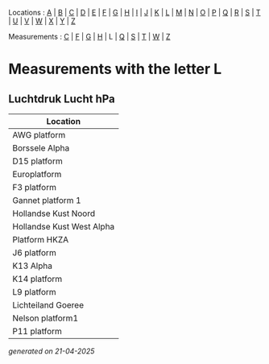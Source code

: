 Locations : [A](location_A.md) | [B](location_B.md) | [C](location_C.md) | [D](location_D.md) | [E](location_E.md) | [F](location_F.md) | [G](location_G.md) | [H](location_H.md) | [I](location_I.md) | [J](location_J.md) | [K](location_K.md) | [L](location_L.md) | [M](location_M.md) | [N](location_N.md) | [O](location_O.md) | [P](location_P.md) | [Q](location_Q.md) | [R](location_R.md) | [S](location_S.md) | [T](location_T.md) | [U](location_U.md) | [V](location_V.md) | [W](location_W.md) | [X](location_X.md) | [Y](location_Y.md) | [Z](location_Z.md)

Measurements : [C](measurement_C.md) | [F](measurement_F.md) | [G](measurement_G.md) | [H](measurement_H.md) | L | [Q](measurement_Q.md) | [S](measurement_S.md) | [T](measurement_T.md) | [W](measurement_W.md) | [Z](measurement_Z.md)

# Measurements with the letter L #

## Luchtdruk Lucht hPa ##
|Location|
|---|
|AWG platform|
|Borssele Alpha|
|D15 platform|
|Europlatform|
|F3 platform|
|Gannet platform 1|
|Hollandse Kust Noord|
|Hollandse Kust West Alpha|
|Platform HKZA|
|J6 platform|
|K13 Alpha|
|K14 platform|
|L9 platform|
|Lichteiland Goeree|
|Nelson platform1|
|P11 platform|




_generated on 21-04-2025_